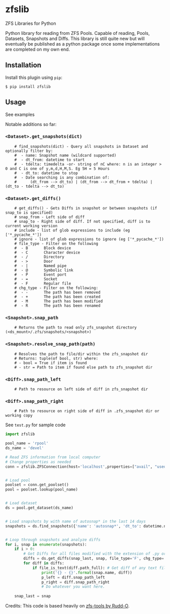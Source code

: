 # zfslib

ZFS Libraries for Python

Python library for reading from ZFS Pools. Capable of reading, Pools, Datasets, Snapshots and Diffs. This library is still quite new but will eventually be published as a python package once some implementations are completed on my own end. 

## Installation

Install this plugin using `pip`:

    $ pip install zfslib

## Usage

See examples



Notable additions so far:
### `<Dataset>.get_snapshots(dict)`
```
    # find_snapshots(dict) - Query all snapshots in Dataset and optionally filter by: 
    #  - name: Snapshot name (wildcard supported) 
    #  - dt_from: datetime to start
    #  - tdelta: timedelta -or- string of nC where: n is an integer > 0 and C is one of y,m,d,H,M,S. Eg 5H = 5 Hours
    #  - dt_to: datetime to stop 
    #  - Date searching is any combination of:
    #      (dt_from --> dt_to) | (dt_from --> dt_from + tdelta) | (dt_to - tdelta --> dt_to)
```
### `<Dataset>.get_diffs()`
```
    # get_diffs() - Gets Diffs in snapshot or between snapshots (if snap_to is specified)
    # snap_from - Left side of diff
    # snap_to - Right side of diff. If not specified, diff is to current working version
    # include - list of glob expressions to include (eg ['*_pycache_*'])
    # ignore - list of glob expressions to ignore (eg ['*_pycache_*'])
    # file_type - Filter on the following
    #  - B       Block device
    #  - C       Character device
    #  - /       Directory
    #  - >       Door
    #  - |       Named pipe
    #  - @       Symbolic link
    #  - P       Event port
    #  - =       Socket
    #  - F       Regular file
    # chg_type - Filter on the following:
    #  - -       The path has been removed
    #  - +       The path has been created
    #  - M       The path has been modified
    #  - R       The path has been renamed
```

### `<Snapshot>.snap_path`
```
    # Returns the path to read only zfs_snapshot directory (<ds_mount>/.zfs/snapshots/<snapshot>)
```

### `<Snapshot>.resolve_snap_path(path)`
```
    # Resolves the path to file/dir within the zfs_snapshot dir
    # Returns: tuple(of bool, str) where:
    # - bool = True if item is found
    # - str = Path to item if found else path to zfs_snapshot dir
```

### `<Diff>.snap_path_left`
```
    # Path to resource on left side of diff in zfs_snapshot dir
```

### `<Diff>.snap_path_right`
```
    # Path to resource on right side of diff in .zfs_snapshot dir or working copy
```

See `test.py` for sample code


```python
import zfslib

pool_name = 'rpool'
ds_name = 'devel'

# Read ZFS information from local computer
# Change properties as needed
conn = zfslib.ZFSConnection(host='localhost',properties=["avail", "usedsnap", "usedds", "usedrefreserv", "usedchild", "creation"])


# Load pool
poolset = conn.get_poolset()
pool = poolset.lookup(pool_name)


# Load dataset
ds = pool.get_dataset(ds_name)


# Load snapshots by with name of autosnap* in the last 14 days
snapshots = ds.find_snapshots({'name': 'autosnap*', 'dt_to': datetime.now(), 'tdelta': '14d'})


# Loop through snapshots and analyze diffs
for i, snap in enumerate(snapshots):
    if i > 0:
        # Get Diffs for all files modified with the extension of .py or .js but excluding __pycache__
        diffs = ds.get_diffs(snap_last, snap, file_type='F', chg_type='M', include=['*.py', '*.js'], ignore=['*_pycache_*'])
        for diff in diffs:
            if file_is_text(diff.path_full): # Get diff of any text files
                print('{} - {}'.format(snap.name, diff))
                p_left = diff.snap_path_left
                p_right = diff.snap_path_right
                # Do whatever you want here.
                
    snap_last = snap


```


Credits: This code is based heavily on [zfs-tools by Rudd-O](https://github.com/Rudd-O/zfs-tools).
